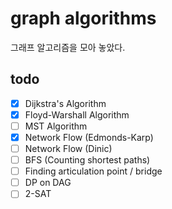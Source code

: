 # graph algorithms
그래프 알고리즘을 모아 놓았다.

## todo
- [x] Dijkstra's Algorithm
- [x] Floyd-Warshall Algorithm
- [ ] MST Algorithm
- [x] Network Flow (Edmonds-Karp)
- [ ] Network Flow (Dinic)
- [ ] BFS (Counting shortest paths) 
- [ ] Finding articulation point / bridge
- [ ] DP on DAG
- [ ] 2-SAT
